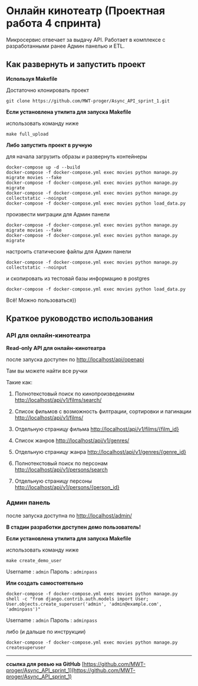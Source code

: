 #  Онлайн кинотеатр (Проектная работа 4 спринта)

Микросервис отвечает за выдачу API. Работает в комплексе с разработанными ранее Админ панелью и ETL.


## Как развернуть и запустить проект
**Используя Makefile**

Достаточно клонировать проект

```
git clone https://github.com/MWT-proger/Async_API_sprint_1.git
```
**Если установлена утилита для запуска Makefile**

 использовать  команду ниже
```
make full_upload
```
**Либо запустить проект в ручную**

для начала загрузить образы и развернуть контейнеры
```
docker-compose up -d --build
docker-compose -f docker-compose.yml exec movies python manage.py migrate movies --fake
docker-compose -f docker-compose.yml exec movies python manage.py migrate
docker-compose -f docker-compose.yml exec movies python manage.py collectstatic --noinput
docker-compose -f docker-compose.yml exec movies python load_data.py
```

произвести миграции для Админ панели
```
docker-compose -f docker-compose.yml exec movies python manage.py migrate movies --fake
docker-compose -f docker-compose.yml exec movies python manage.py migrate
```
настроить статические файлы  для Админ панели
```
docker-compose -f docker-compose.yml exec movies python manage.py collectstatic --noinput
```
и скопировать из тестовай базы информацию в postgres
```
docker-compose -f docker-compose.yml exec movies python load_data.py
```
Всё! Можно пользоваться))


## Краткое руководство использования

### API для онлайн-кинотеатра 
**Read-only API для онлайн-кинотеатра** 

после запуска доступен по [http://localhost/api/openapi](http://localhost/api/openapi)

Там вы можете найти все ручки 

Такие как:

1. Полнотекстовый поиск по кинопроизведениям  [http://localhost/api/v1/films/search/](http://localhost/api/v1/films/search/)

1. Список фильмов с возможность филтрации, сортировки и пагинации [http://localhost/api/v1​/films​/](http://localhost/api​/v1​/films​/)

1. Отдельную страницу фильма [http://localhost/api/v1/films/{film_id}](http://localhost/api/v1/films/{film_id})

1. Список жанров [http://localhost/api/v1/genres/](http://localhost/api/v1/genres/)

1. Отдельную страницу жанра [http://localhost/api/v1/genres/{genre_id}](http://localhost/api/v1/genres/{genre_id})

1. Полнотекстовый поиск по персонам [http://localhost/api/v1/persons/search](http://localhost/api/v1/persons/search)

1. Отдельную страницу персоны [http://localhost/api/v1/persons/{person_id}](http://localhost/api/v1/persons/{person_id})

### Админ панель 
после запуска доступна по [http://localhost/admin/](http://localhost/admin/)

**В стадии разработки доступен демо пользователь!**

**Если установлена утилита для запуска Makefile**

 использовать  команду ниже
 
```
make create_demo_user
```
Username : `admin` 
Пароль : `adminpass` 

**Или создать самостоятельно**
```
docker-compose -f docker-compose.yml exec movies python manage.py shell -c "from django.contrib.auth.models import User; User.objects.create_superuser('admin', 'admin@example.com', 'adminpass')"
```
Username : `admin` 
Пароль : `adminpass` 

либо (и дальше по инструкции)
```
docker-compose -f docker-compose.yml exec movies python manage.py createsuperuser
```

--------------------
**ссылка для ревью на GitHub**  [https://github.com/MWT-proger/Async_API_sprint_1](https://github.com/MWT-proger/Async_API_sprint_1)